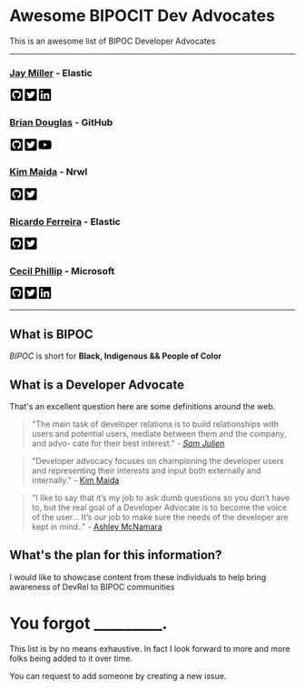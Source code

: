 # Awesome BIPOCIT Dev Advocates

This is an awesome list of BIPOC Developer Advocates

----

### [Jay Miller](https://kjaymiller.com) - Elastic
[![github](assets/github-square-brands.png)](https://github.com/kjaymiller)[![twitter](assets/twitter-square-brands.png)](https://twitter.com/kjaymiller)[![linkedIn](assets/linkedin-brands.png)](https://linkedin.com/in/kjaymiller)

### [Brian Douglas](https://bdougie.live) - GitHub
[![github](assets/github-square-brands.png)](https://github.com/bdougie)[![twitter](assets/twitter-square-brands.png)](https://twitter.com/bdougieyo)[![youtube](assets/youtube-brands.png)](https://youtube.com/ilikerobot)

### [Kim Maida](https://dev.to/kimmaida) - Nrwl
[![github](assets/github-square-brands.png)](https://github.com/kmaida)[![twitter](assets/twitter-square-brands.png)](https://twitter.com/kimmaida)

### [Ricardo Ferreira]() - Elastic
[![github](assets/github-square-brands.png)](https://github.com/riferrei)[![twitter](assets/twitter-square-brands.png)](https://twitter.com/riferrei)

### [Cecil Phillip]() - Microsoft
[![github](assets/github-square-brands.png)](https://github.com/cecilphillip)[![twitter](assets/twitter-square-brands.png)](https://twitter.com/cecilphillip)[![linkedIn](assets/linkedin-brands.png)](https://linkedin.com/in/cecilphillip)

----

## What is BIPOC

_BIPOC_ is short for **Black, Indigenous && People of Color**

## What is a Developer Advocate

That's an excellent question here are some definitions around the web.

> "The main task of developer relations is to build relationships with users and potential users, mediate between them and the company, and advo- cate for their best interest." - [_Sam Julien_ ](https://learn.samjulien.com/getting-started-in-developer-relations)

> "Developer advocacy focuses on championing the developer users and representing their interests and input both externally and internally." - [Kim Maida](https://dev.to/kimmaida/the-developer-relations-explainer-431o)

> "I like to say that it’s my job to ask dumb questions so you don’t have to, but the real goal of a Developer Advocate is to become the voice of the user... It’s our job to make sure the needs of the developer are kept in mind.." - [Ashley McNamara](https://medium.com/@ashleymcnamara/what-is-developer-advocacy-3a92442b627c)
## What's the plan for this information?

I would like to showcase content from these individuals to help bring awareness of DevRel to BIPOC communities 

# You forgot _________.

This list is by no means exhaustive. In fact I look forward to more and more folks being added to it over time. 

You can request to add someone by creating a new issue.